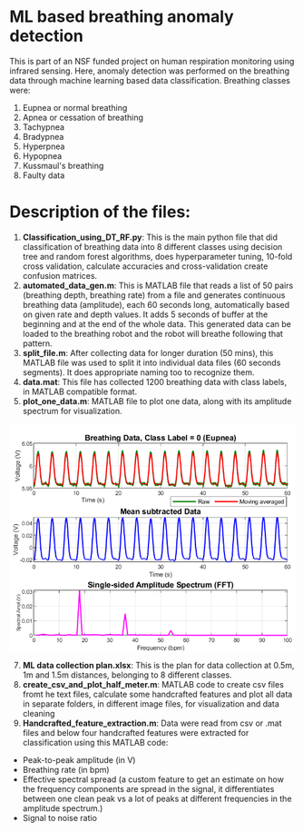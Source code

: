 # ML based breathing anomaly detection
This is part of an NSF funded project on human respiration monitoring using infrared sensing. Here, anomaly detection was performed on the breathing data through machine learning based data classification. Breathing classes were:
1) Eupnea or normal breathing
2) Apnea or cessation of breathing
3) Tachypnea
4) Bradypnea
5) Hyperpnea
6) Hypopnea
7) Kussmaul's breathing
8) Faulty data



# Description of the files:

1) **Classification_using_DT_RF.py**: This is the main python file that did classification of breathing data into 8 different classes using decision tree and random forest algorithms, does hyperparameter tuning, 10-fold cross validation, calculate accuracies and cross-validation create confusion matrices.
2) **automated_data_gen.m**: This is MATLAB file that reads a list of 50 pairs (breathing depth, breathing rate) from a file and generates continuous breathing data (amplitude), each 60 seconds long, automatically based on given rate and depth values. It adds 5 seconds of buffer at the beginning and at the end of the whole data. This generated data can be loaded to the breathing robot and the robot will breathe following that pattern.
3) **split_file.m**: After collecting data for longer duration (50 mins), this MATLAB file was used to split it into individual data files (60 seconds segments). It does appropriate naming too to recognize them.
4) **data.mat**: This file has collected 1200 breathing data with class labels, in MATLAB compatible format.
5) **plot_one_data.m**: MATLAB file to plot one data, along with its amplitude spectrum for visualization.

![alt text](https://github.com/Zobaer/BreathingAnomalyDetection/blob/main/figs/Data_visualization.png)

7) **ML data collection plan.xlsx**: This is the plan for data collection at 0.5m, 1m and 1.5m distances, belonging to 8 different classes.
8) **create_csv_and_plot_half_meter.m**: MATLAB code to create csv files fromt he text files, calculate some handcrafted features and plot all data in separate folders, in different image files, for visualization and data cleaning
9) **Handcrafted_feature_extraction.m**: Data were read from csv or  .mat files and below four handcrafted features were extracted for classification using this MATLAB code:
  - Peak-to-peak amplitude (in V)
  - Breathing rate (in bpm)
  - Effective spectral spread (a custom feature to get an estimate on how the frequency components are spread in the signal, it differentiates between one clean peak vs a lot of peaks at different frequencies in the amplitude spectrum.)
  - Signal to noise ratio
